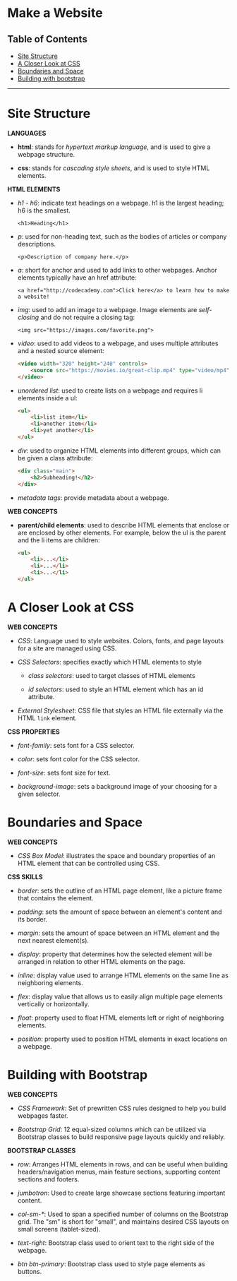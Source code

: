 # Make a Website

## Table of Contents

- [Site Structure](#site-structure)
- [A Closer Look at CSS](#a-closer-look-at-css)
- [Boundaries and Space](#boundaries-and-space)
- [Building with bootstrap](#building-with-bootstrap)

---

# Site Structure

__LANGUAGES__

- __html__: stands for _hypertext markup language_, and is used to give a webpage structure.

- __css__: stands for _cascading style sheets_, and is used to style HTML elements.

__HTML ELEMENTS__

- _h1 - h6_: indicate text headings on a webpage. h1 is the largest heading; h6 is the smallest.

  `<h1>Heading</h1>`

- _p_: used for non-heading text, such as the bodies of articles or company descriptions.

    `<p>Description of company here.</p>`

- _a_: short for anchor and used to add links to other webpages. Anchor elements typically have an href attribute:

    `<a href="http://codecademy.com">Click here</a> to learn how to make a website!`

- _img_: used to add an image to a webpage. Image elements are _self-closing_ and do not require a closing tag:

    `<img src="https://images.com/favorite.png">`

- _video_: used to add videos to a webpage, and uses multiple attributes and a nested source element:

  ```html
  <video width="320" height="240" controls>
      <source src="https://movies.io/great-clip.mp4" type="video/mp4">
  </video>
  ```

- _unordered list_: used to create lists on a webpage and requires li elements inside a ul:

  ```html
  <ul>
      <li>list item</li>
      <li>another item</li>
      <li>yet another</li>
  </ul>
  ```

- _div_: used to organize HTML elements into different groups, which can be given a class attribute:

  ```html
  <div class="main">
      <h2>Subheading!</h2>
  </div>
  ```

- _metadata tags_: provide metadata about a webpage.

__WEB CONCEPTS__

- __parent/child elements__: used to describe HTML elements that enclose or are enclosed by other elements. For example, below the ul is the parent and the li items are children:

  ```html
  <ul>
      <li>...</li>
      <li>...</li>
      <li>...</li>
  </ul>
  ```

# A Closer Look at CSS

__WEB CONCEPTS__

- _CSS_: Language used to style websites. Colors, fonts, and page layouts for a site are managed using CSS.

- _CSS Selectors_: specifies exactly which HTML elements to style

  - _class selectors_: used to target classes of HTML elements

  - _id selectors_: used to style an HTML element which has an id attribute.

- _External Stylesheet_: CSS file that styles an HTML file externally via the HTML `link` element.

__CSS PROPERTIES__

- _font-family_: sets font for a CSS selector.

- _color_: sets font color for the CSS selector.

- _font-size_: sets font size for text.

- _background-image_: sets a background image of your choosing for a given selector.

# Boundaries and Space

__WEB CONCEPTS__

- _CSS Box Model_: illustrates the space and boundary properties of an HTML element that can be controlled using CSS.

__CSS SKILLS__

- _border_: sets the outline of an HTML page element, like a picture frame that contains the element.

- _padding_: sets the amount of space between an element's content and its border.

- _margin_: sets the amount of space between an HTML element and the next nearest element(s).

- _display_: property that determines how the selected element will be arranged in relation to other HTML elements on the page.

- _inline_: display value used to arrange HTML elements on the same line as neighboring elements.

- _flex_: display value that allows us to easily align multiple page elements vertically or horizontally.

- _float_: property used to float HTML elements left or right of neighboring elements.

- _position_: property used to position HTML elements in exact locations on a webpage.

# Building with Bootstrap

__WEB CONCEPTS__

- _CSS Framework_: Set of prewritten CSS rules designed to help you build webpages faster.

- _Bootstrap Grid_: 12 equal-sized columns which can be utilized via Bootstrap classes to build responsive page layouts quickly and reliably.

__BOOTSTRAP CLASSES__

- _row_: Arranges HTML elements in rows, and can be useful when building headers/navigation menus, main feature sections, supporting content sections and footers.

- _jumbotron_: Used to create large showcase sections featuring important content.

- _col-sm-*_: Used to span a specified number of columns on the Bootstrap grid. The "sm" is short for "small", and maintains desired CSS layouts on small screens (tablet-sized).

- _text-right_: Bootstrap class used to orient text to the right side of the webpage.

- _btn btn-primary_: Bootstrap class used to style page elements as buttons.

